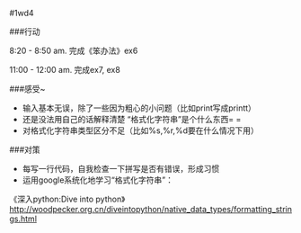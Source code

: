 #1wd4 


###行动

8:20 - 8:50 am. 完成《笨办法》ex6

11:00 - 12:00 am. 完成ex7, ex8 

###感受~
* 输入基本无误，除了一些因为粗心的小问题（比如print写成printt）
* 还是没法用自己的话解释清楚 “格式化字符串”是个什么东西= =
* 对格式化字符串类型区分不足（比如%s,%r,%d要在什么情况下用）

###对策
* 每写一行代码，自我检查一下拼写是否有错误，形成习惯
* 运用google系统化地学习“格式化字符串”：


《深入python:Dive into python》 http://woodpecker.org.cn/diveintopython/native_data_types/formatting_strings.html





